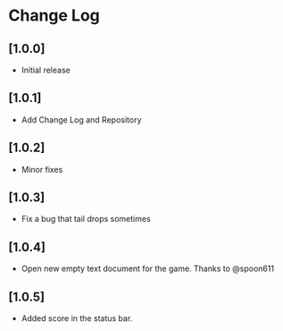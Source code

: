 # Change Log

## [1.0.0]

- Initial release

## [1.0.1]

- Add Change Log and Repository

## [1.0.2]

- Minor fixes

## [1.0.3]

- Fix a bug that tail drops sometimes

## [1.0.4]

- Open new empty text document for the game. Thanks to @spoon611

## [1.0.5]

- Added score in the status bar.
